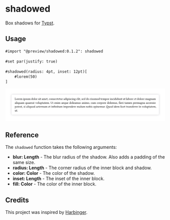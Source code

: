 # shadowed

Box shadows for [Typst](https://typst.app/).

## Usage

```typ
#import "@preview/shadowed:0.1.2": shadowed

#set par(justify: true)

#shadowed(radius: 4pt, inset: 12pt)[
    #lorem(50)
]
```

![Example](examples/lorem.png)

## Reference

The `shadowed` function takes the following arguments:

- **blur: Length** - The blur radius of the shadow. Also adds a padding of the same size.
- **radius: Length** - The corner radius of the inner block and shadow.
- **color: Color** - The color of the shadow.
- **inset: Length** - The inset of the inner block.
- **fill: Color** - The color of the inner block.

## Credits

This project was inspired by [Harbinger](https://github.com/typst-community/harbinger).
